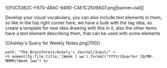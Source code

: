 ![[F0C5362C-F670-48AC-949D-C4E1C2509AD7.png|banner+tall]]

Develop your visual vocabulary, you can also include text elements in them, so like in the top right corner here, we have a bulb with the tag idea, so create a template for new idea drawing with this in it, also the other items have a text element describing them, that can be used with some elements

![[Ashley's Query for Weekly Notes.png|700]]

```query
path: "The_Brainforest/Ashely's Journal/Input/" + 
<% moment(tp.file.title,'[Week ] ww').format("YYYY/[Quarter ]Q/MM-MMMM/[Week ]ww") %>
```
